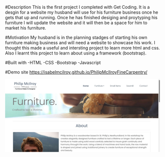 #Description
This is the first project I completed with Get Coding. It is a desgin for a website my husband will use for his furniture business once he gets that up and running. Once he has finished desiging and proytyping his furniture I will update the website and it will then be a space for him to market his furniture.

#Motivation
My husband is in the planning stadges of starting his own furniture making business and will need a website to showcase his work. I thought this made a useful and intersting project to learn more html and css. Also I learnt this project to learn about using a framework (bootstrap).

#Built with
-HTML
-CSS
-Bootstrap
-Javascript

#Demo site
https://isabelmcilroy.github.io/PhilipMcIlroyFineCarpentry/

![Screenshot](images/Capture.jpg)